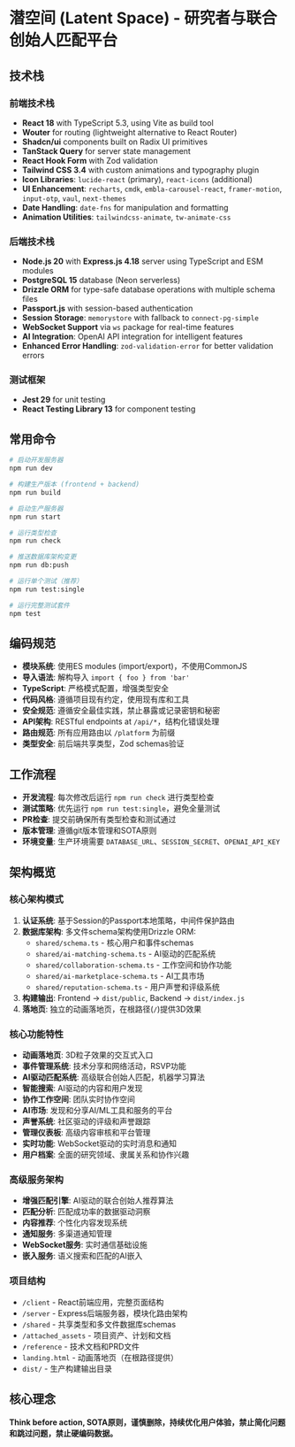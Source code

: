 # 潜空间 (Latent Space) - 研究者与联合创始人匹配平台

## 技术栈
### 前端技术栈
- **React 18** with TypeScript 5.3, using Vite as build tool
- **Wouter** for routing (lightweight alternative to React Router)
- **Shadcn/ui** components built on Radix UI primitives
- **TanStack Query** for server state management
- **React Hook Form** with Zod validation
- **Tailwind CSS 3.4** with custom animations and typography plugin
- **Icon Libraries**: `lucide-react` (primary), `react-icons` (additional)
- **UI Enhancement**: `recharts`, `cmdk`, `embla-carousel-react`, `framer-motion`, `input-otp`, `vaul`, `next-themes`
- **Date Handling**: `date-fns` for manipulation and formatting
- **Animation Utilities**: `tailwindcss-animate`, `tw-animate-css`

### 后端技术栈
- **Node.js 20** with **Express.js 4.18** server using TypeScript and ESM modules
- **PostgreSQL 15** database (Neon serverless)
- **Drizzle ORM** for type-safe database operations with multiple schema files
- **Passport.js** with session-based authentication
- **Session Storage**: `memorystore` with fallback to `connect-pg-simple`
- **WebSocket Support** via `ws` package for real-time features
- **AI Integration**: OpenAI API integration for intelligent features
- **Enhanced Error Handling**: `zod-validation-error` for better validation errors

### 测试框架
- **Jest 29** for unit testing
- **React Testing Library 13** for component testing

## 常用命令
```bash
# 启动开发服务器
npm run dev

# 构建生产版本 (frontend + backend)
npm run build

# 启动生产服务器
npm run start

# 运行类型检查
npm run check

# 推送数据库架构变更
npm run db:push

# 运行单个测试（推荐）
npm run test:single

# 运行完整测试套件
npm test
```

## 编码规范
- **模块系统**: 使用ES modules (import/export)，不使用CommonJS
- **导入语法**: 解构导入 `import { foo } from 'bar'`
- **TypeScript**: 严格模式配置，增强类型安全
- **代码风格**: 遵循项目现有约定，使用现有库和工具
- **安全规范**: 遵循安全最佳实践，禁止暴露或记录密钥和秘密
- **API架构**: RESTful endpoints at `/api/*`，结构化错误处理
- **路由规范**: 所有应用路由以 `/platform` 为前缀
- **类型安全**: 前后端共享类型，Zod schemas验证

## 工作流程
- **开发流程**: 每次修改后运行 `npm run check` 进行类型检查
- **测试策略**: 优先运行 `npm run test:single`，避免全量测试
- **PR检查**: 提交前确保所有类型检查和测试通过
- **版本管理**: 遵循git版本管理和SOTA原则
- **环境变量**: 生产环境需要 `DATABASE_URL`、`SESSION_SECRET`、`OPENAI_API_KEY`

## 架构概览
### 核心架构模式
1. **认证系统**: 基于Session的Passport本地策略，中间件保护路由
2. **数据库架构**: 多文件schema架构使用Drizzle ORM:
   - `shared/schema.ts` - 核心用户和事件schemas
   - `shared/ai-matching-schema.ts` - AI驱动的匹配系统
   - `shared/collaboration-schema.ts` - 工作空间和协作功能
   - `shared/ai-marketplace-schema.ts` - AI工具市场
   - `shared/reputation-schema.ts` - 用户声誉和评级系统
3. **构建输出**: Frontend → `dist/public`, Backend → `dist/index.js`
4. **落地页**: 独立的动画落地页，在根路径(`/`)提供3D效果

### 核心功能特性
- **动画落地页**: 3D粒子效果的交互式入口
- **事件管理系统**: 技术分享和网络活动，RSVP功能
- **AI驱动匹配系统**: 高级联合创始人匹配，机器学习算法
- **智能搜索**: AI驱动的内容和用户发现
- **协作工作空间**: 团队实时协作空间
- **AI市场**: 发现和分享AI/ML工具和服务的平台
- **声誉系统**: 社区驱动的评级和声誉跟踪
- **管理仪表板**: 高级内容审核和平台管理
- **实时功能**: WebSocket驱动的实时消息和通知
- **用户档案**: 全面的研究领域、隶属关系和协作兴趣

### 高级服务架构
- **增强匹配引擎**: AI驱动的联合创始人推荐算法
- **匹配分析**: 匹配成功率的数据驱动洞察
- **内容推荐**: 个性化内容发现系统
- **通知服务**: 多渠道通知管理
- **WebSocket服务**: 实时通信基础设施
- **嵌入服务**: 语义搜索和匹配的AI嵌入

### 项目结构
- `/client` - React前端应用，完整页面结构
- `/server` - Express后端服务器，模块化路由架构
- `/shared` - 共享类型和多文件数据库schemas
- `/attached_assets` - 项目资产、计划和文档
- `/reference` - 技术文档和PRD文件
- `landing.html` - 动画落地页（在根路径提供）
- `dist/` - 生产构建输出目录

## 核心理念
**Think before action, SOTA原则，谨慎删除，持续优化用户体验，禁止简化问题和跳过问题，禁止硬编码数据。**